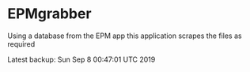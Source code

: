 # EPMgrabber
Using a database from the EPM app this application scrapes the files as required


Latest backup: Sun Sep 8 00:47:01 UTC 2019
